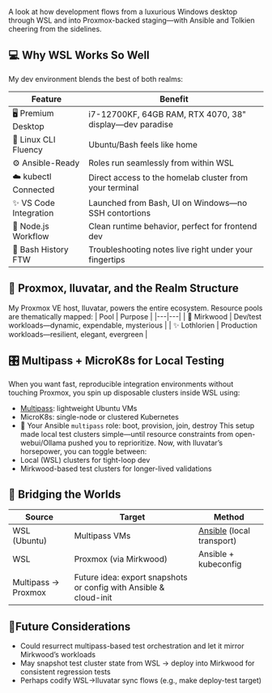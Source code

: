 A look at how development flows from a luxurious Windows desktop through WSL and into Proxmox-backed staging—with Ansible and Tolkien cheering from the sidelines.

## 💻 Why WSL Works So Well
My dev environment blends the best of both realms:

| Feature | Benefit | 
|---|---|
| 🖥️ Premium Desktop | i7-12700KF, 64GB RAM, RTX 4070, 38" display—dev paradise | 
| 🧠 Linux CLI Fluency | Ubuntu/Bash feels like home | 
| ⚙️ Ansible-Ready | Roles run seamlessly from within WSL | 
| ☁️ kubectl Connected | Direct access to the homelab cluster from your terminal | 
| ✨ VS Code Integration | Launched from Bash, UI on Windows—no SSH contortions | 
| 🚀 Node.js Workflow | Clean runtime behavior, perfect for frontend dev | 
| 📜 Bash History FTW | Troubleshooting notes live right under your fingertips | 


## 🧬 Proxmox, Iluvatar, and the Realm Structure
My Proxmox VE host, Iluvatar, powers the entire ecosystem. Resource pools are thematically mapped:
| Pool | Purpose | 
|---|---|
| 🌲 Mirkwood | Dev/test workloads—dynamic, expendable, mysterious | 
| ✨ Lothlorien | Production workloads—resilient, elegant, evergreen | 


## 🎛️ Multipass + MicroK8s for Local Testing
When you want fast, reproducible integration environments without touching Proxmox, you spin up disposable clusters inside WSL using:
- [Multipass](https://multipass.run/): lightweight Ubuntu VMs
- MicroK8s: single-node or clustered Kubernetes
- 🔁 Your Ansible `multipass` role: boot, provision, join, destroy
This setup made local test clusters simple—until resource constraints from open-webui/Ollama pushed you to reprioritize. Now, with Iluvatar’s horsepower, you can toggle between:
- Local (WSL) clusters for tight-loop dev
- Mirkwood-based test clusters for longer-lived validations

## 📡 Bridging the Worlds
| Source | Target | Method | 
|---|---|---|
| WSL (Ubuntu) | Multipass VMs | [Ansible](https://github.com/dekeyrej/ecosystem-map/wiki/%F0%9F%A7%B0-Ansible-Roles-&-Orchestration-Strategy) (local transport) | 
| WSL | Proxmox (via Mirkwood) | Ansible + kubeconfig | 
| Multipass → Proxmox | Future idea: export snapshots or config with Ansible & cloud-init |  | 

## 🚦Future Considerations
- Could resurrect multipass-based test orchestration and let it mirror Mirkwood’s workloads
- May snapshot test cluster state from WSL → deploy into Mirkwood for consistent regression tests
- Perhaps codify WSL→Iluvatar sync flows (e.g., make deploy-test target)